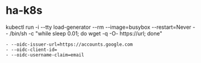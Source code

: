 # ha-k8s

kubectl run -i --tty load-generator --rm --image=busybox --restart=Never -- /bin/sh -c "while sleep 0.01; do wget -q -O- https://url; done"

    - --oidc-issuer-url=https://accounts.google.com
    - --oidc-client-id=
    - --oidc-username-claim=email
